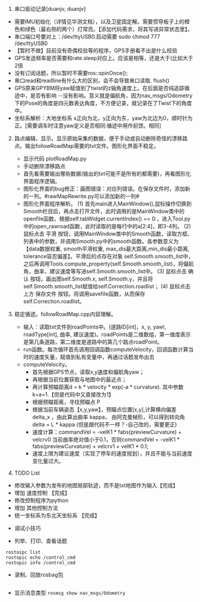 1. 串口驱动记录[duanjv, duanjv]
  - 需要IMU初始化（详情见华测文档），以及卫星固定解。需要惯导板子上的橙色和绿色（最右侧的两个）灯常亮。【添加代码需求，将其写进异常状态里】。
  -  串口端口号要对上：/dev/ttyUSB0.启动需要 sudo chmod 777 /dev/ttyUSB0
  - 【暂时不做】目前没有奇偶校验等的程序，GPS手册看不出是什么校验
  - GPS发送频率是否需要和rate.sleep对应上。应该是相等，还是大于(比如大于2倍
  - 没有订阅话题，所以暂时不需要ros::spinOnce(); 
  - 串口read和readline有什么大的区别，会不会导致串口读取. flush()
  - GPS原来GPYBM将yaw赋值到了twist的z轴角速度上。在后面是否纯追踪循迹中，是否有影响 --没有影响。意义就是偏航角，因为nav_msgs/Odometry下的Pose的角度是四元数表达角度，不方便记录，就记录在了Twist下的角度中。
  - 坐标系解析：大地坐标系 x正向为北，y正向为东，yaw为北边为0，顺时针为正。[需要调车时注意yaw定义是否相同:循迹中用作前馈。相同]


2. 路点编辑，显示。显示原始采集的数据，便于手动或自动删除奇怪的漂移路点。输出followRoadMap需要的txt文件。图形化界面不稳定。
     - 显示代码 plotRoadMap.py
     - 手动删除漂移路点
     - 首先看需要输出哪些数据(输出的txt可能不是所有的都需要)，再看图形化界面程序逻辑。
     - 图形化界面的bug修正：画图错误：对应列错误。在保存文件时，添加新的一列。#rawMapRewrite.py可以添加新的一列#
     - 图形化界面程序解析。
        (1) 首先main进入MainWindow(),鼠标操作切换到Smooth栏目后，再点击打开文件，此时调用的是MainWindow类中的openfile函数，根据self.tabWidget.currentIndex() == 0:，进入Tool.py中的open_rawroad函数，此时读取的是每行中的a[2:4]，即3-4列。
        (2) 鼠标点击 平滑 按钮，调用MainWindow类中的Smooth函数，读取方框、列表中的参数，并调用Smooth.py中的smooth函数。各参数意义为【data数据权重, smooth平滑权重, max_dis最大距离,min_dis最小距离, tolerance容忍偏差】。平滑后的点存在对象 self.Smooth.smooth_list中，之后再调用Tools.compute_property(self.Smooth.smooth_list)，将偏航角，曲率，建议速度等写进self.Smooth.smooth_list中。
        (3) 鼠标点击 确认 按钮，画出图self.Smooth.x, self.Smooth.y，并且将self.Smooth.smooth_list赋值给self.Correction.roadlist；
        (4) 鼠标点击上方 保存文件 按钮。将调用savefile函数，从而保存self.Correction.roadlist。

3. 稳定循迹。followRoadMap.cpp内容理解。
   - 输入：读取txt文件到roadPoints中。(道路ID[int]，x, y, yawl, roadType[int], 曲率, 建议速度)。roadPoints是二维数组，第一维度表示是第几条道路，第二维度是道路中的第几个路点roadPoint。
   - run函数。每次循环首先调用回调函数computeVelocity，回调函数计算当时的速度矢量，赋值到私有变量中，再通过话题发布出去
   - computeVelocity。
     - 首先根据GPS节点，读取x,y速度和偏航角yaw；
     - 再根据当前位置获取与地图中的最近点；
     - 再计算预瞄距离d =  k * velocity * exp(-a * curvature). 其中参数 k=a=1.【但是代码中又直接改为1】
     - 根据预瞄距离，寻找预瞄点 P
     - 根据当前车辆姿态【x,y,yaw】，预瞄点位置[x,y],计算横向偏差 delta_x ，由此算出曲率 kappa， 由阿克曼梯形，可以得到转向角 delta = L * kappa (但是跟代码不一样？-自己改的，需要更正)
     - 速度计算：commandVel = -velK1 * fabs(previewCurvature) + velcrv0 当前曲率绝对值小于0.1，否则commandVel = -velK1 * fabs(previewCurvature) + velcrv1 + velK1 * 0.1;
     - 速度上限为建议速度（实现了停车的速度规划），并且不能与当前速度变化量过大。


4. TODO List
  - 修改输入参数为发布的地图局部轨迹，而不是txt地图作为输入【完成】
  - 增加 速度控制 【完成】
  - 修改控制程序为python
  - 增加 其他控制方法
  - 统一坐标系为东北天坐标系 【完成】

* 调试小技巧
- 列举、打印、查看话题
```
rostoipc list
rostopic echo /control_cmd
rostopic info /control_cmd
```
- 录制、回放rosbag包
  ```
  
  ```
- 显示消息类型
`
rosmsg show nav_msgs/Odometry
`
